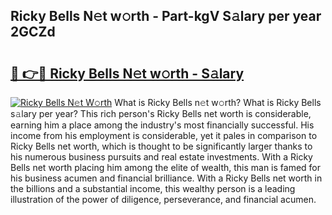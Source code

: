 ## Ricky Bells N𝚎t w𝚘rth - Part-kgV S𝚊lary per year 2GCZd

# <h2><a href="http://gc0rad.nevu.top/?p=Ricky+Bells">🔗 👉🔴 Ricky Bells N𝚎t w𝚘rth - S𝚊lary</a></h2>

[![Ricky Bells N𝚎t W𝚘rth](https://i.imgur.com/Oavwk0R.jpeg)](http://gc0rad.nevu.top/?p=Ricky+Bells)
What is Ricky Bells n𝚎t w𝚘rth? What is Ricky Bells s𝚊lary per year?
This rich person's Ricky Bells net worth is considerable, earning him a place among the industry's most financially successful. His income from his employment is considerable, yet it pales in comparison to Ricky Bells net worth, which is thought to be significantly larger thanks to his numerous business pursuits and real estate investments. With a Ricky Bells net worth placing him among the elite of wealth, this man is famed for his business acumen and financial brilliance. With a Ricky Bells net worth in the billions and a substantial income, this wealthy person is a leading illustration of the power of diligence, perseverance, and financial acumen.
